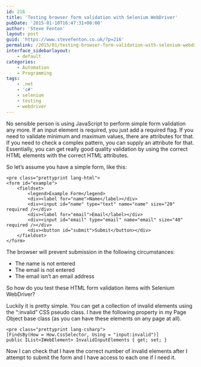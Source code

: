 ```yaml
---
id: 216
title: 'Testing browser form validation with Selenium WebDriver'
pubDate: '2015-01-10T16:47:31+00:00'
author: 'Steve Fenton'
layout: post
guid: 'https://www.stevefenton.co.uk/?p=216'
permalink: /2015/01/testing-browser-form-validation-with-selenium-webdriver/
interface_sidebarlayout:
    - default
categories:
    - Automation
    - Programming
tags:
    - .net
    - 'c#'
    - selenium
    - testing
    - webdriver
---
```


No sensible person is using JavaScript to perform simple form validation any more. If an input element is required, you just add a required flag. If you need to validate minimum and maximum values, there are attributes for that. If you need to check a complex pattern, you can supply an attribute for that. Essentially, you can get really good quality validation by using the correct HTML elements with the correct HTML attributes.

So let’s assume you have a simple form, like this:

```
<pre class="prettyprint lang-html">
<form id="example">
    <fieldset>
        <legend>Example Form</legend>
        <div><label for="name">Name</label></div>
        <div><input id="name" type="text" name="name" size="20" required /></div>
        <div><label for="email">Email</label></div>
        <div><input id="email" type="email" name="email" size="40" required /></div>
        <div><button id="submit">Submit</button></div>
    </fieldset>
</form>
```

The browser will prevent submission in the following circumstances:

- The name is not entered
- The email is not entered
- The email isn’t an email address

So how do you test these HTML form validation items with Selenium WebDriver?

Luckily it is pretty simple. You can get a collection of invalid elements using the “:invalid” CSS pseudo class. I have the following property in my Page Object base class (as you can have these elements on any page at all).

```
<pre class="prettyprint lang-csharp">
[FindsBy(How = How.CssSelector, Using = "input:invalid")]
public IList<IWebElement> InvalidInputElements { get; set; }
```

Now I can check that I have the correct number of invalid elements after I attempt to submit the form and I have access to each one if I need it.